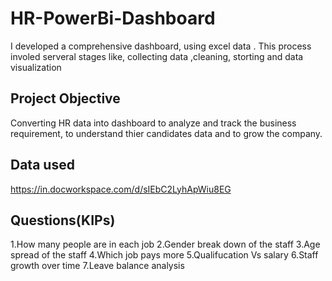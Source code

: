 # HR-PowerBi-Dashboard
I developed a comprehensive dashboard, using excel data . This process involed serveral stages like, collecting data ,cleaning, storting and data visualization

## Project Objective 

Converting HR data into  dashboard to analyze and track the business requirement, to understand thier candidates data and to grow the company.

## Data used
https://in.docworkspace.com/d/sIEbC2LyhApWiu8EG

## Questions(KIPs)
1.How many people are in each job
2.Gender break down of the staff
3.Age spread of the staff
4.Which job pays more
5.Qualifucation Vs salary
6.Staff growth over time
7.Leave balance analysis
